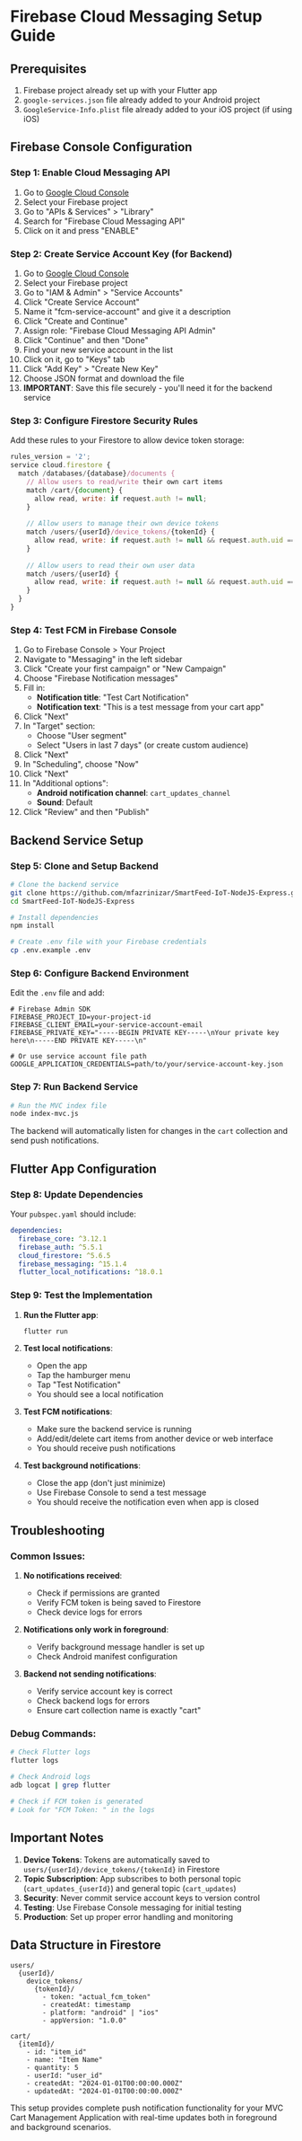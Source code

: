# Firebase Cloud Messaging Setup Guide

## Prerequisites
1. Firebase project already set up with your Flutter app
2. `google-services.json` file already added to your Android project
3. `GoogleService-Info.plist` file already added to your iOS project (if using iOS)

## Firebase Console Configuration

### Step 1: Enable Cloud Messaging API
1. Go to [Google Cloud Console](https://console.cloud.google.com/)
2. Select your Firebase project
3. Go to "APIs & Services" > "Library"
4. Search for "Firebase Cloud Messaging API"
5. Click on it and press "ENABLE"

### Step 2: Create Service Account Key (for Backend)
1. Go to [Google Cloud Console](https://console.cloud.google.com/)
2. Select your Firebase project
3. Go to "IAM & Admin" > "Service Accounts"
4. Click "Create Service Account"
5. Name it "fcm-service-account" and give it a description
6. Click "Create and Continue"
7. Assign role: "Firebase Cloud Messaging API Admin"
8. Click "Continue" and then "Done"
9. Find your new service account in the list
10. Click on it, go to "Keys" tab
11. Click "Add Key" > "Create New Key"
12. Choose JSON format and download the file
13. **IMPORTANT**: Save this file securely - you'll need it for the backend service

### Step 3: Configure Firestore Security Rules
Add these rules to your Firestore to allow device token storage:

```javascript
rules_version = '2';
service cloud.firestore {
  match /databases/{database}/documents {
    // Allow users to read/write their own cart items
    match /cart/{document} {
      allow read, write: if request.auth != null;
    }
    
    // Allow users to manage their own device tokens
    match /users/{userId}/device_tokens/{tokenId} {
      allow read, write: if request.auth != null && request.auth.uid == userId;
    }
    
    // Allow users to read their own user data
    match /users/{userId} {
      allow read, write: if request.auth != null && request.auth.uid == userId;
    }
  }
}
```

### Step 4: Test FCM in Firebase Console
1. Go to Firebase Console > Your Project
2. Navigate to "Messaging" in the left sidebar
3. Click "Create your first campaign" or "New Campaign"
4. Choose "Firebase Notification messages"
5. Fill in:
   - **Notification title**: "Test Cart Notification"
   - **Notification text**: "This is a test message from your cart app"
6. Click "Next"
7. In "Target" section:
   - Choose "User segment"
   - Select "Users in last 7 days" (or create custom audience)
8. Click "Next"
9. In "Scheduling", choose "Now"
10. Click "Next"
11. In "Additional options":
    - **Android notification channel**: `cart_updates_channel`
    - **Sound**: Default
12. Click "Review" and then "Publish"

## Backend Service Setup

### Step 5: Clone and Setup Backend
```bash
# Clone the backend service
git clone https://github.com/mfazrinizar/SmartFeed-IoT-NodeJS-Express.git
cd SmartFeed-IoT-NodeJS-Express

# Install dependencies
npm install

# Create .env file with your Firebase credentials
cp .env.example .env
```

### Step 6: Configure Backend Environment
Edit the `.env` file and add:
```env
# Firebase Admin SDK
FIREBASE_PROJECT_ID=your-project-id
FIREBASE_CLIENT_EMAIL=your-service-account-email
FIREBASE_PRIVATE_KEY="-----BEGIN PRIVATE KEY-----\nYour private key here\n-----END PRIVATE KEY-----\n"

# Or use service account file path
GOOGLE_APPLICATION_CREDENTIALS=path/to/your/service-account-key.json
```

### Step 7: Run Backend Service
```bash
# Run the MVC index file
node index-mvc.js
```

The backend will automatically listen for changes in the `cart` collection and send push notifications.

## Flutter App Configuration

### Step 8: Update Dependencies
Your `pubspec.yaml` should include:
```yaml
dependencies:
  firebase_core: ^3.12.1
  firebase_auth: ^5.5.1
  cloud_firestore: ^5.6.5
  firebase_messaging: ^15.1.4
  flutter_local_notifications: ^18.0.1
```

### Step 9: Test the Implementation

1. **Run the Flutter app**:
   ```bash
   flutter run
   ```

2. **Test local notifications**:
   - Open the app
   - Tap the hamburger menu
   - Tap "Test Notification"
   - You should see a local notification

3. **Test FCM notifications**:
   - Make sure the backend service is running
   - Add/edit/delete cart items from another device or web interface
   - You should receive push notifications

4. **Test background notifications**:
   - Close the app (don't just minimize)
   - Use Firebase Console to send a test message
   - You should receive the notification even when app is closed

## Troubleshooting

### Common Issues:

1. **No notifications received**:
   - Check if permissions are granted
   - Verify FCM token is being saved to Firestore
   - Check device logs for errors

2. **Notifications only work in foreground**:
   - Verify background message handler is set up
   - Check Android manifest configuration

3. **Backend not sending notifications**:
   - Verify service account key is correct
   - Check backend logs for errors
   - Ensure cart collection name is exactly "cart"

### Debug Commands:
```bash
# Check Flutter logs
flutter logs

# Check Android logs
adb logcat | grep flutter

# Check if FCM token is generated
# Look for "FCM Token: " in the logs
```

## Important Notes

1. **Device Tokens**: Tokens are automatically saved to `users/{userId}/device_tokens/{tokenId}` in Firestore
2. **Topic Subscription**: App subscribes to both personal topic (`cart_updates_{userId}`) and general topic (`cart_updates`)
3. **Security**: Never commit service account keys to version control
4. **Testing**: Use Firebase Console messaging for initial testing
5. **Production**: Set up proper error handling and monitoring

## Data Structure in Firestore

```
users/
  {userId}/
    device_tokens/
      {tokenId}/
        - token: "actual_fcm_token"
        - createdAt: timestamp
        - platform: "android" | "ios"
        - appVersion: "1.0.0"

cart/
  {itemId}/
    - id: "item_id"
    - name: "Item Name"
    - quantity: 5
    - userId: "user_id"
    - createdAt: "2024-01-01T00:00:00.000Z"
    - updatedAt: "2024-01-01T00:00:00.000Z"
```

This setup provides complete push notification functionality for your MVC Cart Management Application with real-time updates both in foreground and background scenarios.

